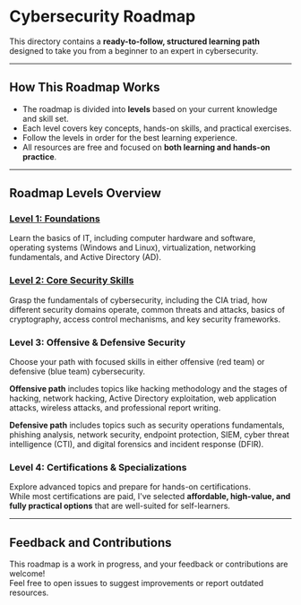 # Cybersecurity Roadmap

This directory contains a **ready-to-follow, structured learning path** designed to take you from a beginner to an expert in cybersecurity.

---

## How This Roadmap Works

- The roadmap is divided into **levels** based on your current knowledge and skill set.
- Each level covers key concepts, hands-on skills, and practical exercises.
- Follow the levels in order for the best learning experience.
- All resources are free and focused on **both learning and hands-on practice**.

---

## Roadmap Levels Overview

### [Level 1: Foundations](level-1-foundations.md)
Learn the basics of IT, including computer hardware and software, operating systems (Windows and Linux), virtualization, networking fundamentals, and Active Directory (AD).

### [Level 2: Core Security Skills](level-2-core-skills.md)
Grasp the fundamentals of cybersecurity, including the CIA triad, how different security domains operate, common threats and attacks, basics of cryptography, access control mechanisms, and key security frameworks.

### Level 3: Offensive & Defensive Security
Choose your path with focused skills in either offensive (red team) or defensive (blue team) cybersecurity.

**Offensive path** includes topics like hacking methodology and the stages of hacking, network hacking, Active Directory exploitation, web application attacks, wireless attacks, and professional report writing.

**Defensive path** includes topics such as security operations fundamentals, phishing analysis, network security, endpoint protection, SIEM, cyber threat intelligence (CTI), and digital forensics and incident response (DFIR).

### Level 4: Certifications & Specializations
Explore advanced topics and prepare for hands-on certifications.  
While most certifications are paid, I've selected **affordable, high-value, and fully practical options** that are well-suited for self-learners.

---

## Feedback and Contributions

This roadmap is a work in progress, and your feedback or contributions are welcome!  
Feel free to open issues to suggest improvements or report outdated resources.
